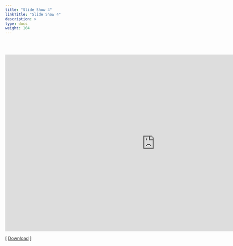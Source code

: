 ```yaml
---
title: "Slide Show 4"
linkTitle: "Slide Show 4"
description: >
type: docs
weight: 104
---
```


<br></br>

<iframe src="https://docs.google.com/presentation/d/e/2PACX-1vQuC-vRQf9NXPUkCXFk5I3ygHnsXMgdddHfAihCUdscJAIZrVGTxyq4xUnLHV2BqeKnkvT9xyYWT0zs/embed?start=false&loop=false&delayms=60000" frameborder="0" width="960" height="569" allowfullscreen="true" mozallowfullscreen="true" webkitallowfullscreen="true"></iframe>

[ [Download](https://docs.google.com/presentation/d/14TDZ9gDyol1tewyNBTuGhKcKiMdxdHS0THb-tipYglQ/edit?usp=sharing) ]




